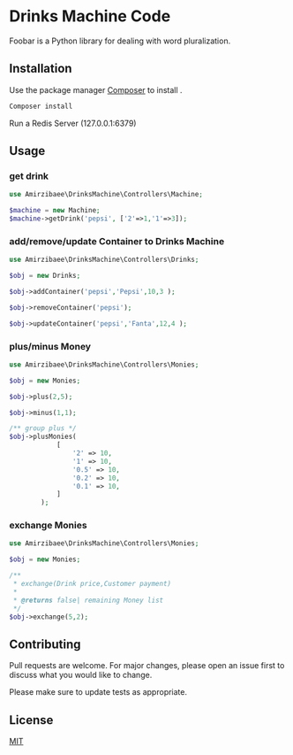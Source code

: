 # Drinks Machine Code

Foobar is a Python library for dealing with word pluralization.

## Installation

Use the  package manager [Composer](https://getcomposer.org/download/) to install .


```bash
Composer install
```
Run a Redis Server (127.0.0.1:6379)

## Usage

### get drink

```php
use Amirzibaee\DrinksMachine\Controllers\Machine;

$machine = new Machine;
$machine->getDrink('pepsi', ['2'=>1,'1'=>3]);

```

### add/remove/update Container to Drinks Machine

```php
use Amirzibaee\DrinksMachine\Controllers\Drinks;

$obj = new Drinks;

$obj->addContainer('pepsi','Pepsi',10,3 );

$obj->removeContainer('pepsi');

$obj->updateContainer('pepsi','Fanta',12,4 );


```

### plus/minus Money 

```php
use Amirzibaee\DrinksMachine\Controllers\Monies;

$obj = new Monies;

$obj->plus(2,5);

$obj->minus(1,1);

/** group plus */
$obj->plusMonies(
            [
                '2' => 10,
                '1' => 10,
                '0.5' => 10,
                '0.2' => 10,
                '0.1' => 10,
            ]
        );
```


### exchange Monies

```php
use Amirzibaee\DrinksMachine\Controllers\Monies;

$obj = new Monies;

/** 
 * exchange(Drink price,Customer payment)
 * 
 * @returns false| remaining Money list
 */
$obj->exchange(5,2);

```


## Contributing
Pull requests are welcome. For major changes, please open an issue first to discuss what you would like to change.

Please make sure to update tests as appropriate.

## License
[MIT](https://choosealicense.com/licenses/mit/)

